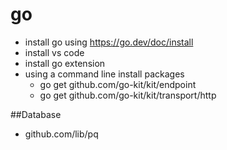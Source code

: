 # go
- install go using https://go.dev/doc/install
- install vs code
- install go extension
- using a command line install packages
  - go get github.com/go-kit/kit/endpoint
  - go get github.com/go-kit/kit/transport/http
  
##Database
 - github.com/lib/pq
 